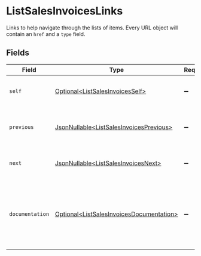 # ListSalesInvoicesLinks

Links to help navigate through the lists of items. Every URL object will contain an `href` and a `type` field.


## Fields

| Field                                                                                                  | Type                                                                                                   | Required                                                                                               | Description                                                                                            |
| ------------------------------------------------------------------------------------------------------ | ------------------------------------------------------------------------------------------------------ | ------------------------------------------------------------------------------------------------------ | ------------------------------------------------------------------------------------------------------ |
| `self`                                                                                                 | [Optional\<ListSalesInvoicesSelf>](../../models/operations/ListSalesInvoicesSelf.md)                   | :heavy_minus_sign:                                                                                     | The URL to the current set of items.                                                                   |
| `previous`                                                                                             | [JsonNullable\<ListSalesInvoicesPrevious>](../../models/operations/ListSalesInvoicesPrevious.md)       | :heavy_minus_sign:                                                                                     | The previous set of items, if available.                                                               |
| `next`                                                                                                 | [JsonNullable\<ListSalesInvoicesNext>](../../models/operations/ListSalesInvoicesNext.md)               | :heavy_minus_sign:                                                                                     | The next set of items, if available.                                                                   |
| `documentation`                                                                                        | [Optional\<ListSalesInvoicesDocumentation>](../../models/operations/ListSalesInvoicesDocumentation.md) | :heavy_minus_sign:                                                                                     | In v2 endpoints, URLs are commonly represented as objects with an `href` and `type` field.             |